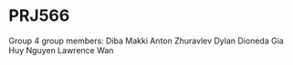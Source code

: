 # PRJ566
Group 4 
group members:
Diba Makki
Anton Zhuravlev
Dylan Dioneda
Gia Huy Nguyen
Lawrence Wan
